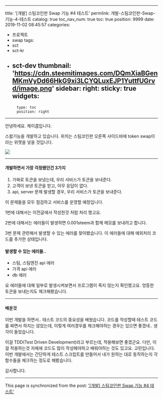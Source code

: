 
---
title: '[개발] 스팀코인판 Swap 기능 #4 테스트'
permlink: 개발-스팀코인판-Swap-기능-4-테스트
catalog: true
toc_nav_num: true
toc: true
position: 9999
date: 2019-11-02 08:45:57
categories:
- 프로젝트
- swap
tags:
- sct
- sct-kr
- sct-dev
thumbnail: 'https://cdn.steemitimages.com/DQmXiaBGenMKmVyDd66HkG9xi3LCYQLuxEJP1YuttfUGrvd/image.png'
sidebar:
    right:
        sticky: true
widgets:
    -
        type: toc
        position: right
---


안녕하세요. 제이콥입니다.

스왑기능을 개발하고 있습니다. 위치는 스팀코인판 오른쪽 사이드바에 token swap이라는 위젯을 넣을 것입니다. 



![](https://cdn.steemitimages.com/DQmXiaBGenMKmVyDd66HkG9xi3LCYQLuxEJP1YuttfUGrvd/image.png)


---

#### 개발하면서 가장 걱정됐던건 3가지

1. 가짜로 토큰을 보냈는데, 우리 서비스가 토큰을 보내준다.
2. 고객이 보낸 토큰을 받고, 아무 응답이 없다.
3. api, server 문제 발생할 경우, 우리 서비스가 토큰을 보내준다.

이 문제들을 모두 점검하고 서비스를 운영할 예정입니다.

1번에 대해서는 이전글에서 작성한것 처럼 처리 했고요. 

2번에 대해서는 에러들이 발생하면 0.001steem과 함께 메모를 보내려고 합니다.

3번 문제 관련해서 발생할 수 있는 에러를 찾아봤습니다. 이 에러들에 대해 예외처리 코드를 추가한 상태입니다.

#### 발생할 수 있는 에러들..

* 스팀, 스팀엔진 api 에러
* 가격 api 에러 
* db 에러 

요 에러들에 대해 일부로 발생시켜보면서 프로그램이 죽지 않는지 확인했고요. 엉뚱한 토큰을 보내는지도 체크해봤습니다.

---

#### 배운것

이번 개발을 하면서.. 테스트 코드의 중요성을 배웠습니다. 코드를 작성할때 테스트 코드를 짜면서 하지는 않았는데, 이렇게 여러경우를 체크해야하는 경우는 있으면 좋겠네.. 생각이 들었습니다.

이걸 TDD(Test Driven Development)라고 부르는데, 적용해보면 좋겠군요. 다만, 이걸 적용하는것 자체에 코드도 많이 작성해야하고 배워야하는 것도 있고요. 고민입니다. 이번 개발에서는 간단하게 테스트 스크립트를 만들어서 내가 원하는 대로 동작하는지 각 함수들을 체크하는 정도로 해봤습니다.

감사합니다.

- - -

This page is synchronized from the post: ['[개발] 스팀코인판 Swap 기능 #4 테스트'](https://steempeak.com/@jacobyu/swap-4)

